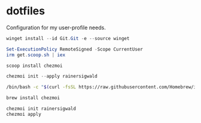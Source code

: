 # dotfiles
Configuration for my user-profile needs.

```powershell
winget install --id Git.Git -e --source winget

Set-ExecutionPolicy RemoteSigned -Scope CurrentUser
irm get.scoop.sh | iex

scoop install chezmoi

chezmoi init --apply rainersigwald
```

```sh
/bin/bash -c "$(curl -fsSL https://raw.githubusercontent.com/Homebrew/install/HEAD/install.sh)"

brew install chezmoi

chezmoi init rainersigwald
chezmoi apply
```
